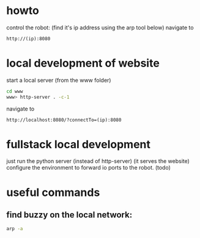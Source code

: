 # howto

control the robot:
(find it's ip address using the arp tool below)
navigate to
```txt
http://(ip):8080
```

# local development of website
start a local server (from the www folder)

```sh
cd www
www> http-server . -c-1
```


navigate to 
```txt
http://localhost:8080/?connectTo=(ip):8080
```

# fullstack local development
just run the python server (instead of http-server) (it serves the website)
configure the environment to forward io ports to the robot.
(todo)

# useful commands

## find buzzy on the local network:
```sh 
arp -a
```

